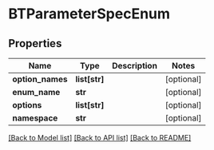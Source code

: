 # BTParameterSpecEnum

## Properties
Name | Type | Description | Notes
------------ | ------------- | ------------- | -------------
**option_names** | **list[str]** |  | [optional] 
**enum_name** | **str** |  | [optional] 
**options** | **list[str]** |  | [optional] 
**namespace** | **str** |  | [optional] 

[[Back to Model list]](../README.md#documentation-for-models) [[Back to API list]](../README.md#documentation-for-api-endpoints) [[Back to README]](../README.md)


